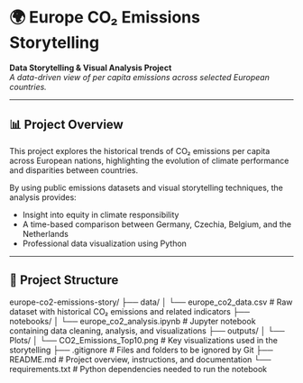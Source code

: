 # 🌍 Europe CO₂ Emissions Storytelling

**Data Storytelling & Visual Analysis Project**  
*A data-driven view of per capita emissions across selected European countries.*

---

## 📊 Project Overview

This project explores the historical trends of CO₂ emissions per capita across European nations, highlighting the evolution of climate performance and disparities between countries.  

By using public emissions datasets and visual storytelling techniques, the analysis provides:

- Insight into equity in climate responsibility  
- A time-based comparison between Germany, Czechia, Belgium, and the Netherlands  
- Professional data visualization using Python

---

## 📁 Project Structure

europe-co2-emissions-story/
├── data/
│   └── europe_co2_data.csv            # Raw dataset with historical CO₂ emissions and related indicators
├── notebooks/
│   └── europe_co2_analysis.ipynb      # Jupyter notebook containing data cleaning, analysis, and visualizations
├── outputs/
│   └── Plots/
│       └── CO2_Emissions_Top10.png      # Key visualizations used in the storytelling
├── .gitignore                         # Files and folders to be ignored by Git
├── README.md                         # Project overview, instructions, and documentation
└── requirements.txt                  # Python dependencies needed to run the notebook
